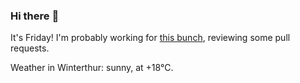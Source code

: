 ### Hi there :wave:

It's Friday! I'm probably working for [this bunch](https://github.com/kohofinancial), reviewing some pull requests.

Weather in Winterthur: sunny, at +18°C.
